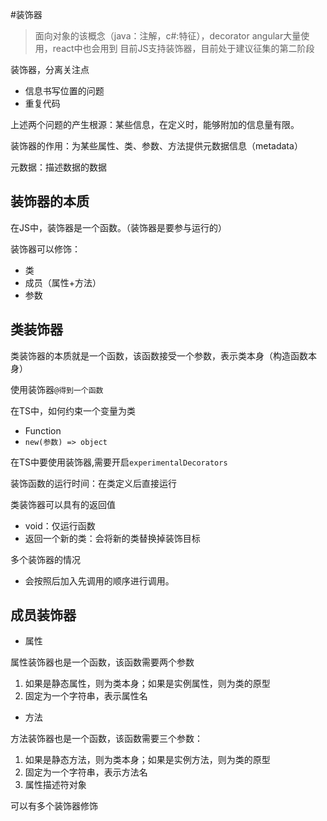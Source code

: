 #装饰器

> 面向对象的该概念（java：注解，c#:特征），decorator
> angular大量使用，react中也会用到
> 目前JS支持装饰器，目前处于建议征集的第二阶段

装饰器，分离关注点

- 信息书写位置的问题
- 重复代码

上述两个问题的产生根源：某些信息，在定义时，能够附加的信息量有限。

装饰器的作用：为某些属性、类、参数、方法提供元数据信息（metadata）

元数据：描述数据的数据

## 装饰器的本质

在JS中，装饰器是一个函数。（装饰器是要参与运行的）

装饰器可以修饰：
- 类
- 成员（属性+方法）
- 参数 


## 类装饰器

类装饰器的本质就是一个函数，该函数接受一个参数，表示类本身（构造函数本身）

使用装饰器```@得到一个函数```

在TS中，如何约束一个变量为类

- Function
- ```new(参数) => object```

在TS中要使用装饰器,需要开启```experimentalDecorators```

装饰函数的运行时间：在类定义后直接运行

类装饰器可以具有的返回值

- void：仅运行函数
- 返回一个新的类：会将新的类替换掉装饰目标

多个装饰器的情况

- 会按照后加入先调用的顺序进行调用。

## 成员装饰器

- 属性

属性装饰器也是一个函数，该函数需要两个参数
1. 如果是静态属性，则为类本身；如果是实例属性，则为类的原型
2. 固定为一个字符串，表示属性名

- 方法

方法装饰器也是一个函数，该函数需要三个参数：
1. 如果是静态方法，则为类本身；如果是实例方法，则为类的原型
2. 固定为一个字符串，表示方法名
3. 属性描述符对象

可以有多个装饰器修饰